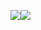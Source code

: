   <span><img align="center" src="https://github-readme-stats.vercel.app/api?username=milankostak&count_private=true&show_icons=true&theme=vue&hide_rank=true&hide_border=true" /><img align="center" src="https://github-readme-stats.vercel.app/api/top-langs/?username=milankostak&theme=graywhite&hide_title=true&show_icons=true&langs_count=4&hide_border=true" /></span>

<!--
**milankostak/milankostak** is a ✨ _special_ ✨ repository because its `README.md` (this file) appears on your GitHub profile.

Here are some ideas to get you started:

- 🔭 I’m currently working on ...
- 🌱 I’m currently learning ...
- 👯 I’m looking to collaborate on ...
- 🤔 I’m looking for help with ...
- 💬 Ask me about ...
- 📫 How to reach me: ...
- 😄 Pronouns: ...
- ⚡ Fun fact: ...
-->
